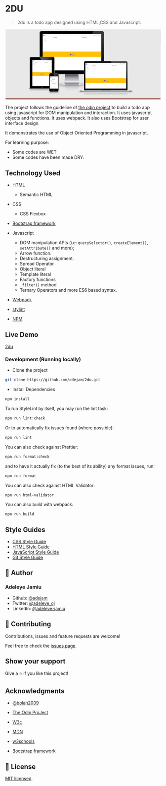 # 2DU

> 2du is a todo app designed using HTML,CSS and Javascript.

![screenshot](./app_screenshot.png)

The project follows the guideline of [the odin project](https://theodinproject.com/courses/javascript/lessons/todo-list?ref=lnav) to build a todo app using javascript for DOM manipulation and interaction. It uses javascript objects and functions. It uses webpack. It also uses Bootstrap for user interface design.

It demonstrates the use of Object Oriented Programming in javascript.

For learning purpose:

- Some codes are WET
- Some codes have been made DRY.

## Technology Used

- HTML

  - Semantic HTML

- CSS

  - CSS Flexbox

- [Bootstrap framework](https://getbootstrap.com/)

- Javascript

  - DOM manipulation APIs (i.e: `querySelector()`, `createElement()`, `setAttribute()` and more);
  - Arrow function.
  - Destructuring assignment.
  - Spread Operator
  - Object literal
  - Template literal
  - Factory functions
  - `.filter()` method
  - Ternary Operators and more ES6 based syntax.

- [Webpack](https://webpack.js.org/)

- [stylint](https://stylelint.io/)

- [NPM](https://www.npmjs.com/)

## Live Demo

[2du](https://2du.netlify.app)

### Development (Running locally)

- Clone the project

```bash
git clone https://github.com/adejam/2du.git

```

- Install Dependencies

```bash
npm install
```

To run StyleLint by itself, you may run the lint task:

```bash
npm run lint:check
```

Or to automatically fix issues found (where possible):

```bash
npm run lint
```

You can also check against Prettier:

```bash
npm run format:check
```

and to have it actually fix (to the best of its ability) any format issues, run:

```bash
npm run format
```

You can also check against HTML Validator:

```bash
npm run html-validator
```

You can also build with webpack:

```bash
npm run build
```

## Style Guides

- [CSS Style Guide](http://udacity.github.io/frontend-nanodegree-styleguide/css.html)
- [HTML Style Guide](http://udacity.github.io/frontend-nanodegree-styleguide/index.html)
- [JavaScript Style Guide](http://udacity.github.io/frontend-nanodegree-styleguide/javascript.html)
- [Git Style Guide](https://udacity.github.io/git-styleguide/)

## 👤 Author

### Adeleye Jamiu

- Github: [@adejam](http://github.com/adejam)
- Twitter: [@adeleye_oj](https://twitter.com/Adeleye_oj)
- LinkedIn: [@adeleye-jamiu](https://linkedin.com/in/adeleye-jamiu)

## 🤝 Contributing

Contributions, issues and feature requests are welcome!

Feel free to check the [issues page](../../issues).

## Show your support

Give a ⭐️ if you like this project!

## Acknowledgments

- [@bolah2009](http://github.com/bolah2009)

- [The Odin ProJect](https://theodinproject.com/courses/javascript/lessons/todo-list?ref=lnav)

- [W3c](https://www.w3.org/)

- [MDN](https://developer.mozilla.org/)

- [w3schools](https://www.w3schools.com/)

- [Bootstrap framework](https://getbootstrap.com/)

## 📝 License

[MIT licensed](./LICENSE).
